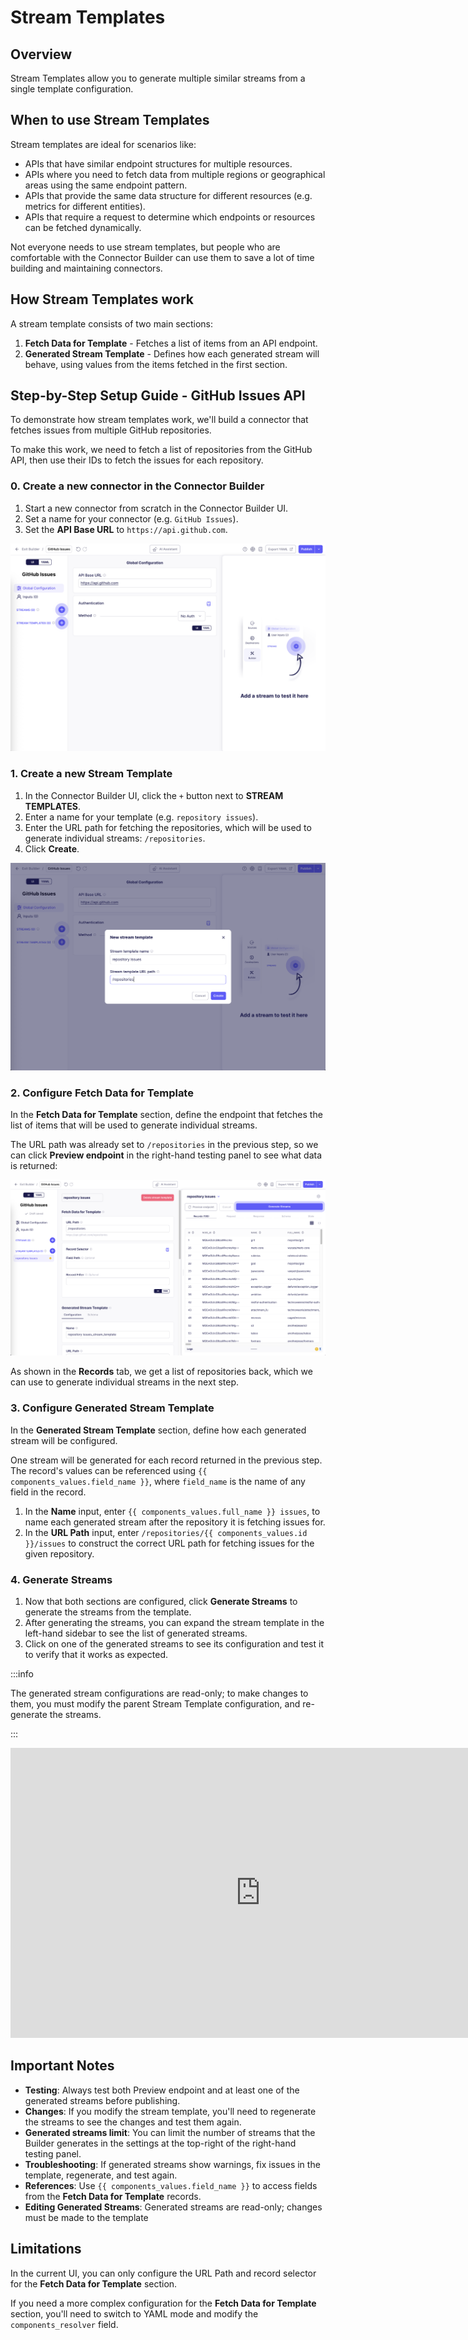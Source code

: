 # Stream Templates

## Overview

Stream Templates allow you to generate multiple similar streams from a single template configuration.

## When to use Stream Templates

Stream templates are ideal for scenarios like:

- APIs that have similar endpoint structures for multiple resources.
- APIs where you need to fetch data from multiple regions or geographical areas using the same endpoint pattern.
- APIs that provide the same data structure for different resources (e.g. metrics for different entities).
- APIs that require a request to determine which endpoints or resources can be fetched dynamically.

Not everyone needs to use stream templates, but people who are comfortable with the Connector Builder can use them to save a lot of time building and maintaining connectors.

## How Stream Templates work

A stream template consists of two main sections:

1. **Fetch Data for Template** - Fetches a list of items from an API endpoint.
2. **Generated Stream Template** - Defines how each generated stream will behave, using values from the items fetched in the first section.

## Step-by-Step Setup Guide - GitHub Issues API

To demonstrate how stream templates work, we'll build a connector that fetches issues from multiple GitHub repositories.

To make this work, we need to fetch a list of repositories from the GitHub API, then use their IDs to fetch the issues for each repository.

### 0. Create a new connector in the Connector Builder

1. Start a new connector from scratch in the Connector Builder UI.
2. Set a name for your connector (e.g. `GitHub Issues`).
3. Set the **API Base URL** to `https://api.github.com`.

![Base URL](./assets/stream-templates/base-url.png)

### 1. Create a new Stream Template

1. In the Connector Builder UI, click the `+` button next to **STREAM TEMPLATES**.
2. Enter a name for your template (e.g. `repository issues`).
3. Enter the URL path for fetching the repositories, which will be used to generate individual streams: `/repositories`.
4. Click **Create**.

![New Stream Template](./assets/stream-templates/new-stream-template.png)

### 2. Configure Fetch Data for Template

In the **Fetch Data for Template** section, define the endpoint that fetches the list of items that will be used to generate individual streams.

The URL path was already set to `/repositories` in the previous step, so we can click **Preview endpoint** in the right-hand testing panel to see what data is returned:

![Preview Endpoint](./assets/stream-templates/preview-endpoint.png)

As shown in the **Records** tab, we get a list of repositories back, which we can use to generate individual streams in the next step.

### 3. Configure Generated Stream Template

In the **Generated Stream Template** section, define how each generated stream will be configured.

One stream will be generated for each record returned in the previous step. The record's values can be referenced using `{{ components_values.field_name }}`, where `field_name` is the name of any field in the record.

1. In the **Name** input, enter `{{ components_values.full_name }} issues`, to name each generated stream after the repository it is fetching issues for.
2. In the **URL Path** input, enter `/repositories/{{ components_values.id }}/issues` to construct the correct URL path for fetching issues for the given repository.

### 4. Generate Streams

1. Now that both sections are configured, click **Generate Streams** to generate the streams from the template.
2. After generating the streams, you can expand the stream template in the left-hand sidebar to see the list of generated streams.
3. Click on one of the generated streams to see its configuration and test it to verify that it works as expected.

:::info

The generated stream configurations are read-only; to make changes to them, you must modify the parent Stream Template configuration, and re-generate the streams.

:::

<iframe width="800" height="464" src="https://www.loom.com/embed/38420a6e4c7c44a799abc3574e72ed28" frameborder="0" webkitallowfullscreen mozallowfullscreen allowfullscreen></iframe>

## Important Notes

- **Testing**: Always test both Preview endpoint and at least one of the generated streams before publishing.
- **Changes**: If you modify the stream template, you'll need to regenerate the streams to see the changes and test them again.
- **Generated streams limit**: You can limit the number of streams that the Builder generates in the settings at the top-right of the right-hand testing panel.
- **Troubleshooting**: If generated streams show warnings, fix issues in the template, regenerate, and test again.
- **References**: Use `{{ components_values.field_name }}` to access fields from the **Fetch Data for Template** records.
- **Editing Generated Streams**: Generated streams are read-only; changes must be made to the template

## Limitations

In the current UI, you can only configure the URL Path and record selector for the **Fetch Data for Template** section.

If you need a more complex configuration for the **Fetch Data for Template** section, you'll need to switch to YAML mode and modify the `components_resolver` field.
